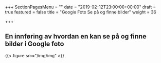 +++
SectionPagesMenu = ""
date = "2019-02-12T23:00:00+00:00"
draft = true
featured = false
title = "Google Foto Se på og finne bilder"
weight = 36

+++
## En innføring av hvordan en kan se på og finne bilder i Google foto

{{< figure src="/img/img"  >}}